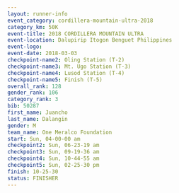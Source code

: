 ```yaml
---
layout: runner-info 
event_category: cordillera-mountain-ultra-2018 
category_km: 50K 
event-title: 2018 CORDILLERA MOUNTAIN ULTRA 
event-location: Dalupirip Itogon Benguet Philippines 
event-logo: 
event-date: 2018-03-03 
checkpoint-name2: Oling Station (T-2) 
checkpoint-name3: Mt. Ugo Station (T-3) 
checkpoint-name4: Lusod Station (T-4) 
checkpoint-name5: Finish (T-5) 
overall_rank: 128
gender_rank: 106
category_rank: 3
bib: 50287
first_name: Juancho
last_name: Dalangin
gender: M
team_name: One Meralco Foundation
start: Sun, 04-00-00 am
checkpoint2: Sun, 06-23-19 am
checkpoint3: Sun, 09-19-36 am
checkpoint4: Sun, 10-44-55 am
checkpoint5: Sun, 02-25-30 pm
finish: 10-25-30
status: FINISHER
---
```

